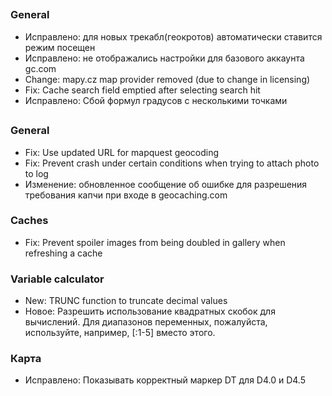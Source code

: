 ##

### General
- Исправлено: для новых трекабл(геокротов) автоматически ставится режим посещен
- Исправлено: не отображались настройки для базового аккаунта gc.com
- Change: mapy.cz map provider removed (due to change in licensing)
- Fix: Cache search field emptied after selecting search hit
- Исправлено: Сбой формул градусов с несколькими точками

##

### General
- Fix: Use updated URL for mapquest geocoding
- Fix: Prevent crash under certain conditions when trying to attach photo to log
- Изменение: обновленное сообщение об ошибке для разрешения требования капчи при входе в geocaching.com

### Caches
- Fix: Prevent spoiler images from being doubled in gallery when refreshing a cache

### Variable calculator
- New: TRUNC function to truncate decimal values
- Новое: Разрешить использование квадратных скобок для вычислений. Для диапазонов переменных, пожалуйста, используйте, например, \[:1-5\] вместо этого.

### Карта
- Исправлено: Показывать корректный маркер DT для D4.0 и D4.5
